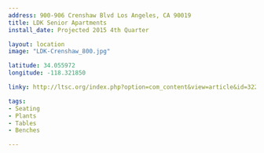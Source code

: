 ```yaml
---
address: 900-906 Crenshaw Blvd Los Angeles, CA 90019
title: LDK Senior Apartments
install_date: Projected 2015 4th Quarter

layout: location
image: "LDK-Crenshaw_800.jpg"

latitude: 34.055972
longitude: -118.321850

linky: http://ltsc.org/index.php?option=com_content&view=article&id=322

tags:	
- Seating
- Plants
- Tables
- Benches

---
```

